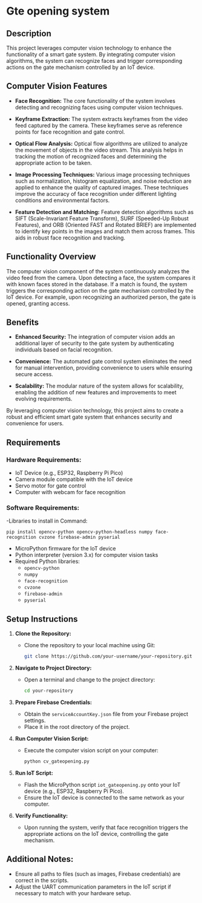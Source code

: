 # Gte opening system 
## Description

This project leverages computer vision technology to enhance the functionality of a smart gate system. By integrating computer vision algorithms, the system can recognize faces and trigger corresponding actions on the gate mechanism controlled by an IoT device.

## Computer Vision Features

- **Face Recognition:** The core functionality of the system involves detecting and recognizing faces using computer vision techniques.

- **Keyframe Extraction:** The system extracts keyframes from the video feed captured by the camera. These keyframes serve as reference points for face recognition and gate control.

- **Optical Flow Analysis:** Optical flow algorithms are utilized to analyze the movement of objects in the video stream. This analysis helps in tracking the motion of recognized faces and determining the appropriate action to be taken.

- **Image Processing Techniques:** Various image processing techniques such as normalization, histogram equalization, and noise reduction are applied to enhance the quality of captured images. These techniques improve the accuracy of face recognition under different lighting conditions and environmental factors.

- **Feature Detection and Matching:** Feature detection algorithms such as SIFT (Scale-Invariant Feature Transform), SURF (Speeded-Up Robust Features), and ORB (Oriented FAST and Rotated BRIEF) are implemented to identify key points in the images and match them across frames. This aids in robust face recognition and tracking.

## Functionality Overview

The computer vision component of the system continuously analyzes the video feed from the camera. Upon detecting a face, the system compares it with known faces stored in the database. If a match is found, the system triggers the corresponding action on the gate mechanism controlled by the IoT device. For example, upon recognizing an authorized person, the gate is opened, granting access.

## Benefits

- **Enhanced Security:** The integration of computer vision adds an additional layer of security to the gate system by authenticating individuals based on facial recognition.

- **Convenience:** The automated gate control system eliminates the need for manual intervention, providing convenience to users while ensuring secure access.

- **Scalability:** The modular nature of the system allows for scalability, enabling the addition of new features and improvements to meet evolving requirements.

By leveraging computer vision technology, this project aims to create a robust and efficient smart gate system that enhances security and convenience for users.


## Requirements

### Hardware Requirements:
- IoT Device (e.g., ESP32, Raspberry Pi Pico)
- Camera module compatible with the IoT device
- Servo motor for gate control
- Computer with webcam for face recognition

### Software Requirements:
-Libraries to install in Command:​

 `pip install opencv-python opencv-python-headless numpy face-recognition cvzone firebase-admin pyserial`
- MicroPython firmware for the IoT device
- Python interpreter (version 3.x) for computer vision tasks
- Required Python libraries:
  - `opencv-python`
  - `numpy`
  - `face-recognition`
  - `cvzone`
  - `firebase-admin`
  - `pyserial`

## Setup Instructions

1. **Clone the Repository:**
   - Clone the repository to your local machine using Git:
     ```sh
     git clone https://github.com/your-username/your-repository.git
     ```

2. **Navigate to Project Directory:**
   - Open a terminal and change to the project directory:
     ```sh
     cd your-repository
     ```

3. **Prepare Firebase Credentials:**
   - Obtain the `serviceAccountKey.json` file from your Firebase project settings.
   - Place it in the root directory of the project.

4. **Run Computer Vision Script:**
   - Execute the computer vision script on your computer:
     ```sh
     python cv_gateopening.py
     ```

5. **Run IoT Script:**
   - Flash the MicroPython script `iot_gateopening.py` onto your IoT device (e.g., ESP32, Raspberry Pi Pico).
   - Ensure the IoT device is connected to the same network as your computer.

6. **Verify Functionality:**
   - Upon running the system, verify that face recognition triggers the appropriate actions on the IoT device, controlling the gate mechanism.

## Additional Notes:
- Ensure all paths to files (such as images, Firebase credentials) are correct in the scripts.
- Adjust the UART communication parameters in the IoT script if necessary to match with your hardware setup.

